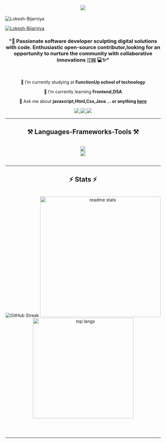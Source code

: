 <!-- <img src="https://github.com/Lokesh-Bijarniya/Lokesh-Bijarniya/blob/main/Lokesh_Banner.pdf" alt="banner that says Lokesh Bijarniya - software developer,learning enthusiast">
<p align="left"> <img src="https://komarev.com/ghpvc/?username=Lokesh-Bijarniya&label=Profile%20views&color=0e75b6&style=flat" alt="Lokesh-Bijarniya" /> </p> -->

<h1 align="center">
    <img src="https://readme-typing-svg.herokuapp.com/?font=Righteous&size=35&center=true&vCenter=true&width=500&height=70&duration=4000&lines=Hi+There!+👋;+I'm+Lokesh+Bijarniya!;" />
</h1>


<p align="left"> <img src="https://komarev.com/ghpvc/?username=Lokesh-Bijarniya&label=Profile%20views&color=0e75b6&style=flat" alt="Lokesh-Bijarniya" /> </p>

<p align="left"> <a href="https://github.com/ryo-ma/github-profile-trophy"><img src="https://github-profile-trophy.vercel.app/?username=Lokesh-Bijarniya" alt="Lokesh-Bijarniya" /></a> </p>
<!-- <p align="left"> <a href="https://github.com/Lokesh-Bijarniya/github-profile-trophy"><img src="https://github-profile-trophy.vercel.app/?username="Lokesh-Bijarniya" alt="Lokesh-Bijarniya" /></a> </p> 
<p align="left"> <a href="https://github.com/ryo-ma/github-profile-trophy"><img src="https://github-profile-trophy.vercel.app/?username="Lokesh-Bijarniya"  alt="Lokesh-Bijarniya" /></a> </p><!-- <p align="left"> <a href="https://github.com/Lokesh-Bijarniya/github-profile-trophy"><img src="https://github-profile-trophy.vercel.app/?username="Lokesh-Bijarniya" alt="Lokesh-Bijarniya" /></a> </p> -->
<!-- [![trophy](https://github-profile-trophy.vercel.app/?username=ryo-ma)](https://github.com/ryo-ma/github-profile-trophy) -->

<h3 align="center">"🚀 Passionate software developer sculpting digital solutions with code. Enthusiastic open-source contributor,looking for an opportunity to nurture the community with collaborative innovations 🇮🇳 💻✨" </h3>

<br/>

<div align="center">
 
 🔭 I’m currently studying at  **FunctionUp school of technology**
 
 🌱 I’m currently learning **Frontend,DSA**

💬 Ask me about **javascript,Html,Css,Java ... or anything [here](https://github.com/Lokesh-Bijarniya/Lokesh-Bijarniya/issues)**



 </div>
 
<div align="center"> 
  <a href="mailto:lkbijarniya2@gmail.com">
    <img src="https://img.shields.io/badge/Gmail-333333?style=for-the-badge&logo=gmail&logoColor=red" />
  </a>
  <a href="https://www.linkedin.com/in/lokesh-bijarniya/" target="_blank">
    <img src="https://img.shields.io/badge/LinkedIn-0077B5?style=for-the-badge&logo=linkedin&logoColor=white" target="_blank" />
  </a>
  <a href="https://himanshu1573.github.io" target="_blank">
     <img src="https://img.shields.io/badge/Portfolio-FF5722?style=for-the-badge&logo=todoist&logoColor=white" target="_blank" /> <!-- sqlite, safari, google-chrome are other good icon options -->
  </a>
</div>

 <hr/>
 
<h2 align="center">⚒️ Languages-Frameworks-Tools ⚒️</h2>
<br/>
<div align="center">
    <img src="https://skillicons.dev/icons?i=react,bootstrap,html,css,vscode,github,figma,tailwind" /><br>
    <img src="https://skillicons.dev/icons?i=nodejs,javascript,express,mongodb,java,nextjs" /><br>
</div>

<br/>



</div>

<hr/>

<h2 align="center">⚡ Stats ⚡</h2>
<br>
<div align=center>
<img src="https://streak-stats.demolab.com?user=Lokesh-Bijarniya&theme=green-nur&hide_border=true" alt="GitHub Streak" /></a>
  
  <img width=390 src="https://github-readme-stats-salesp07.vercel.app/api?username=Lokesh-Bijarniya&count_private=true&show_icons=true&theme=react&rank_icon=github&border_radius=10" alt="readme stats" />
  <br/>
  <img width=325 align="center" src="https://github-readme-stats-salesp07.vercel.app/api/top-langs/?username=Lokesh-Bijarniya&hide=HTML&langs_count=8&layout=compact&theme=react&border_radius=10&size_weight=0.5&count_weight=0.5&exclude_repo=github-readme-stats" alt="top langs" />
  
  
</div>

<br/><br/>

<hr/>

<br/>



